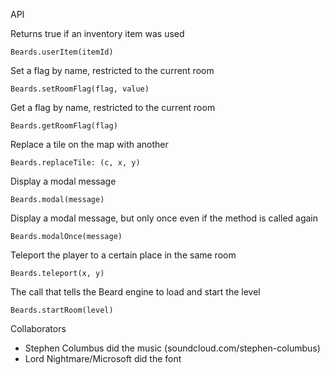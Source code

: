 API

Returns true if an inventory item was used

`Beards.userItem(itemId)`
  
Set a flag by name, restricted to the current room

`Beards.setRoomFlag(flag, value)`
    
Get a flag by name, restricted to the current room

`Beards.getRoomFlag(flag)`

Replace a tile on the map with another

`Beards.replaceTile: (c, x, y)`

Display a modal message

`Beards.modal(message)`

Display a modal message, but only once even if the method is called again

`Beards.modalOnce(message)`

Teleport the player to a certain place in the same room

`Beards.teleport(x, y)`

The call that tells the Beard engine to load and start the level

`Beards.startRoom(level)`

Collaborators

* Stephen Columbus did the music (soundcloud.com/stephen-columbus)
* Lord Nightmare/Microsoft did the font
